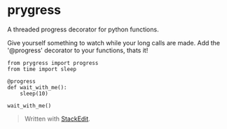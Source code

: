 prygress
=======
A threaded progress decorator for python functions.

Give yourself something to watch while your long calls are made. Add the '@progress' decorator to your functions, thats it!

    from prygress import progress
    from time import sleep
    
    @progress
    def wait_with_me():
	    sleep(10)
	
	wait_with_me()



> Written with [StackEdit](https://stackedit.io/).
